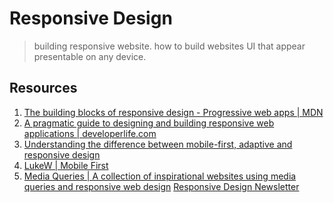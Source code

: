 # Responsive Design

> building responsive website. how to build
websites UI that appear presentable on any device.

## Resources

1. [The building blocks of responsive design - Progressive web apps | MDN](https://alx-intranet.hbtn.io/rltoken/XtKo-z0RH3J-R6bg9ise8Q)
2. [A pragmatic guide to designing and building responsive web applications | developerlife.com](https://alx-intranet.hbtn.io/rltoken/kYMxBNgzzyb2s7ZkVa5HJA)
3. [Understanding the difference between mobile-first, adaptive and responsive design](https://alx-intranet.hbtn.io/rltoken/qOmBdMSqlrD5pkclgw24oQ)
4. [LukeW | Mobile First](https://alx-intranet.hbtn.io/rltoken/6CYunSvuxKo0aMHTXAMO3w)
5. [Media Queries | A collection of inspirational websites using media queries and responsive web design](https://alx-intranet.hbtn.io/rltoken/gPX33evbEgxMIYLnizrrvg)
[Responsive Design Newsletter](https://alx-intranet.hbtn.io/rltoken/Rib4wqo6wqhLp8WkdE8-gg)
